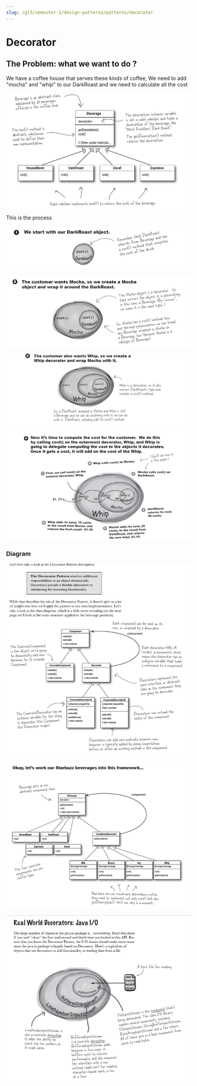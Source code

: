 ```yaml
---
slug: /gl3/semester-1/design-patterns/patterns/decorator
---
```


# Decorator

## The Problem: what we want to do ?

We have a coffee house that serves these kinds of coffee, We need to add "mocha" and "whip" to our DarkRoast and we need to calculate all the cost

![Decorator%20e81357319ae34697a45c211b34d3426e/Untitled.png](Decorator%20e81357319ae34697a45c211b34d3426e/Untitled.png)

This is the process

![Decorator%20e81357319ae34697a45c211b34d3426e/Untitled%201.png](Decorator%20e81357319ae34697a45c211b34d3426e/Untitled%201.png)

![Decorator%20e81357319ae34697a45c211b34d3426e/Untitled%202.png](Decorator%20e81357319ae34697a45c211b34d3426e/Untitled%202.png)

![Decorator%20e81357319ae34697a45c211b34d3426e/Untitled%203.png](Decorator%20e81357319ae34697a45c211b34d3426e/Untitled%203.png)

![Decorator%20e81357319ae34697a45c211b34d3426e/Untitled%204.png](Decorator%20e81357319ae34697a45c211b34d3426e/Untitled%204.png)

### Diagram

![Decorator%20e81357319ae34697a45c211b34d3426e/Untitled%205.png](Decorator%20e81357319ae34697a45c211b34d3426e/Untitled%205.png)

![Decorator%20e81357319ae34697a45c211b34d3426e/Untitled%206.png](Decorator%20e81357319ae34697a45c211b34d3426e/Untitled%206.png)

![Decorator%20e81357319ae34697a45c211b34d3426e/Untitled%207.png](Decorator%20e81357319ae34697a45c211b34d3426e/Untitled%207.png)
